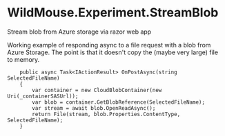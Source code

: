 # WildMouse.Experiment.StreamBlob
Stream blob from Azure storage via razor web app

Working example of responding async to a file request with a blob from Azure Storage.
The point is that it doesn't copy the (maybe very large) file to memory.

        public async Task<IActionResult> OnPostAsync(string SelectedFileName)
        {
            var container = new CloudBlobContainer(new Uri(_containerSASUrl));
            var blob = container.GetBlobReference(SelectedFileName);
            var stream = await blob.OpenReadAsync();
            return File(stream, blob.Properties.ContentType, SelectedFileName);
        }
